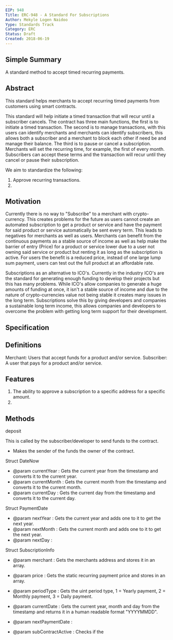 ```yaml
---
EIP: 948
Title: ERC-948 - A Standard For Subscriptions
Author: Mekyle Logen Naidoo
Yype: Standards Track
Category: ERC
Status: Draft
Created: 2018-06-19
---
```


## Simple Summary

A standard method to accept timed recurring payments.

## Abstract

This standard helps merchants to accept recurring timed payments from customers using smart contracts.

This standard will help initiate a timed transaction that will recur until a subscriber cancels. The contract has three main functions, the first is to initiate a timed transaction. The second is to manage transactions, with this users can identify merchants and merchants can identify subscribers, this allows both a subscriber and a merchant to block each other if need be and manage their balance. The third is to pause or cancel a subscription. Merchants will set the recurring time, for example, the first of every month. Subscribers can accept these terms and the transaction will recur until they cancel or pause their subscription.

We aim to standardize the following:

1. Approve recurring transactions.
2.

## Motivation

Currently there is no way to "Subscribe" to a merchant with crypto-currency. This creates problems for the future as users cannot create an automated subscription to get a product or service and have the payment for said product or service automatically be sent every term. This leads to negatives for merchants as well as users. Merchants can benefit from the continuous payments as a stable source of income as well as help make the barrier of entry (Price) for a product or service lower due to a user not owning said service or product but renting it as long as the subscription is active. For users the benefit is a reduced price, instead of one large lump sum payment, users can test out the full product at an affordable rate.

Subscriptions as an alternative to ICO's. Currently in the industry ICO's are the standard for generating enough funding to develop their projects but this has many problems. While ICO's allow companies to generate a huge amounts of funding at once, it isn't a stable source of income and due to the nature of crypto-currencies value not being stable it creates many issues in the long term. Subscriptions solve this by giving developers and companies a sustainable long term income, this allows companies and developers to overcome the problem with getting long term support for their development.

## Specification

## Definitions
Merchant: Users that accept funds for a product and/or service.
Subscriber: A user that pays for a product and/or service.

## Features

1. The ability to approve a subscription to a specific address for a specific amount.
2.

## Methods

deposit

This is called by the subscriber/developer to send funds to the contract.

* Makes the sender of the funds the owner of the contract.

Struct DateNow

* @param currentYear : Gets the current year from the timestamp and converts it to the current year.
* @param currentMonth : Gets the current month from the timestamp and converts it to the current month.
* @param currentDay : Gets the current day from the timestamp and converts it to the current day.

Struct PaymentDate

* @param nextYear : Gets the current year and adds one to it to get the next year.
* @param nextMonth : Gets the current month and adds one to it to get the next year.
* @param nextDay :

Struct SubscriptionInfo

* @param merchant : Gets the merchants address and stores it in an array.
* @param price : Gets the static recurring payment price and stores in an array.
* @param periodType : Gets the uint period type, 1 = Yearly payment, 2 = Monthly payment, 3 = Daily payment.
* @param currentDate : Gets the current year, month and day from the timestamp and returns it in a human readable format "YYYYMMDD".
* @param nextPaymentDate :

* @param subContractActive : Checks if the 
